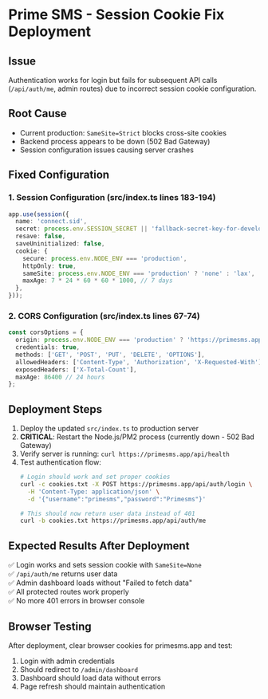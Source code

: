 # Prime SMS - Session Cookie Fix Deployment

## Issue
Authentication works for login but fails for subsequent API calls (`/api/auth/me`, admin routes) due to incorrect session cookie configuration.

## Root Cause
- Current production: `SameSite=Strict` blocks cross-site cookies
- Backend process appears to be down (502 Bad Gateway)
- Session configuration issues causing server crashes

## Fixed Configuration

### 1. Session Configuration (src/index.ts lines 183-194)

```typescript
app.use(session({
  name: 'connect.sid',
  secret: process.env.SESSION_SECRET || 'fallback-secret-key-for-development',
  resave: false,
  saveUninitialized: false,
  cookie: {
    secure: process.env.NODE_ENV === 'production',
    httpOnly: true,
    sameSite: process.env.NODE_ENV === 'production' ? 'none' : 'lax',
    maxAge: 7 * 24 * 60 * 60 * 1000, // 7 days
  },
}));
```

### 2. CORS Configuration (src/index.ts lines 67-74)

```typescript
const corsOptions = {
  origin: process.env.NODE_ENV === 'production' ? 'https://primesms.app' : true,
  credentials: true,
  methods: ['GET', 'POST', 'PUT', 'DELETE', 'OPTIONS'],
  allowedHeaders: ['Content-Type', 'Authorization', 'X-Requested-With'],
  exposedHeaders: ['X-Total-Count'],
  maxAge: 86400 // 24 hours
};
```

## Deployment Steps

1. Deploy the updated `src/index.ts` to production server
2. **CRITICAL**: Restart the Node.js/PM2 process (currently down - 502 Bad Gateway)
3. Verify server is running: `curl https://primesms.app/api/health`
4. Test authentication flow:
   ```bash
   # Login should work and set proper cookies
   curl -c cookies.txt -X POST https://primesms.app/api/auth/login \
     -H 'Content-Type: application/json' \
     -d '{"username":"primesms","password":"Primesms"}'
   
   # This should now return user data instead of 401
   curl -b cookies.txt https://primesms.app/api/auth/me
   ```

## Expected Results After Deployment

✅ Login works and sets session cookie with `SameSite=None`  
✅ `/api/auth/me` returns user data  
✅ Admin dashboard loads without "Failed to fetch data"  
✅ All protected routes work properly  
✅ No more 401 errors in browser console  

## Browser Testing

After deployment, clear browser cookies for primesms.app and test:
1. Login with admin credentials
2. Should redirect to `/admin/dashboard` 
3. Dashboard should load data without errors
4. Page refresh should maintain authentication